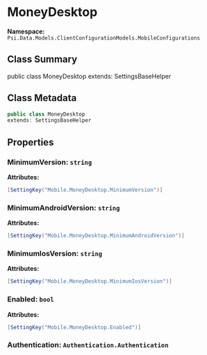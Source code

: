 # MoneyDesktop

**Namespace:** `Psi.Data.Models.ClientConfigurationModels.MobileConfigurations`

## Class Summary

public class MoneyDesktop
extends: SettingsBaseHelper

## Class Metadata

```typescript
public class MoneyDesktop
extends: SettingsBaseHelper
```

## Properties

### MinimumVersion: `string`

**Attributes:**
```csharp
[SettingKey("Mobile.MoneyDesktop.MinimumVersion")]
```

### MinimumAndroidVersion: `string`

**Attributes:**
```csharp
[SettingKey("Mobile.MoneyDesktop.MinimumAndroidVersion")]
```

### MinimumIosVersion: `string`

**Attributes:**
```csharp
[SettingKey("Mobile.MoneyDesktop.MinimumIosVersion")]
```

### Enabled: `bool`

**Attributes:**
```csharp
[SettingKey("Mobile.MoneyDesktop.Enabled")]
```

### Authentication: `Authentication.Authentication`
